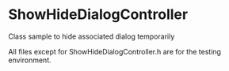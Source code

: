 # ShowHideDialogController
Class sample to hide associated dialog temporarily

All files except for ShowHideDialogController.h are for the testing environment.
